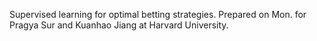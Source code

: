 Supervised learning for optimal betting strategies. Prepared on Mon. for Pragya Sur and Kuanhao Jiang at Harvard University.

